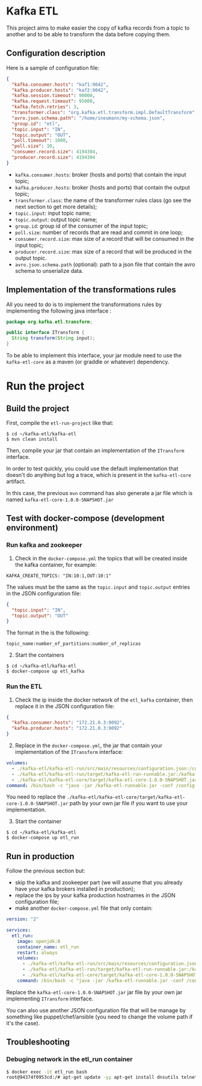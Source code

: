 # Kafka ETL

This project aims to make easier the copy of kafka records from a topic to another and to be able to transform the data before copying them.

## Configuration description

Here is a sample of configuration file:

```json
{
  "kafka.consumer.hosts": "kaf1:9042",
  "kafka.producer.hosts": "kaf2:9042",
  "kafka.session.timeout": 90000,
  "kafka.request.timeout": 95000,
  "kafka.fetch.retries": 3,
  "transformer.class": "org.kafka.etl.transform.impl.DefaultTransform",
  "avro.json.schema.path": "/home/ineumann/my-schema.json",
  "group.id": "etl",
  "topic.input": "IN",
  "topic.output": "OUT",
  "poll.timeout": 1000,
  "poll.size": 10,
  "consumer.record.size": 4194304,
  "producer.record.size": 4194304
}
```

* `kafka.consumer.hosts`: broker (hosts and ports) that contain the input topic;
* `kafka.producer.hosts`: broker (hosts and ports) that contain the output topic;
* `transformer.class`: the name of the transformer rules class (go see the next section to get more details);
* `topic.input`: input topic name;
* `topic.output`: output topic name;
* `group.id`: group id of the consumer of the input topic;
* `poll.size`: number of records that are read and commit in one loop;
* `consumer.record.size`: max size of a record that will be consumed in the input topic;
* `producer.record.size`: max size of a record that will be produced in the output topic.
* `avro.json.schema.path` (optional): path to a json file that contain the avro schema to unserialize data.

## Implementation of the transformations rules

All you need to do is to implement the transformations rules by implementing the following java interface :

```java
package org.kafka.etl.transform;

public interface ITransform {
  String transform(String input);
}
```

To be able to implement this interface, your jar module need to use the `kafka-etl-core` as a maven (or graddle or whatever) dependency.

# Run the project

## Build the project

First, compile the `etl-run-project` like that:

```shell
$ cd ~/kafka-etl/kafka-etl
$ mvn clean install
```

Then, compile your jar that contain an implementation of the `ITransform` interface. 

In order to test quickly, you could use the default implementation that doesn't do anything but log a trace, which is present in the `kafka-etl-core` artifact.

In this case, the previous `mvn` command has also generate a jar file which is named `kafka-etl-core-1.0.0-SNAPSHOT.jar`

## Test with docker-compose (development environment)

### Run kafka and zookeeper

1. Check in the `docker-compose.yml` the topics that will be created inside the kafka container, for example:

```
KAFKA_CREATE_TOPICS: "IN:10:1,OUT:10:1"
```

The values must be the same as the `topic.input` and `topic.output` entries in the JSON configuration file:

```json
{
  "topic.input": "IN",
  "topic.output": "OUT"
}
```

The format in the is the following:

```
topic_name:number_of_partitions:number_of_replicas
```

2. Start the containers

```shell
$ cd ~/kafka-etl/kafka-etl
$ docker-compose up etl_kafka
```

### Run the ETL

1. Check the ip inside the docker network of the `etl_kafka` container, then replace it in the JSON configuration file:

```json
{
  "kafka.consumer.hosts": "172.21.0.3:9092",
  "kafka.producer.hosts": "172.21.0.3:9092"
}
```

2. Replace in the `docker-compose.yml`, the jar that contain your implementation of the `ITransform` interface:

```yaml
volumes:
  - ./kafka-etl/kafka-etl-run/src/main/resources/configuration.json:/config.json:z
  - ./kafka-etl/kafka-etl-run/target/kafka-etl-run-runnable.jar:/kafka-etl-runnable.jar:z
  - ./kafka-etl/kafka-etl-core/target/kafka-etl-core-1.0.0-SNAPSHOT.jar:/transformer.jar:z
command: /bin/bash -c "java -jar /kafka-etl-runnable.jar -conf /config.json -classpath /transformer.jar:* && while true; do echo \"debug with 'docker exec -it etl_run bash'\"; sleep 20; done"
```

You need to replace the `./kafka-etl/kafka-etl-core/target/kafka-etl-core-1.0.0-SNAPSHOT.jar` path by your own jar file if you want to use your implementation.

3. Start the container

```shell
$ cd ~/kafka-etl/kafka-etl
$ docker-compose up etl_run
```

## Run in production

Follow the previous section but:
- skip the kafka and zookeeper part (we will assume that you already have your kafka brokers installed in production);
- replace the ips by your kafka production hostnames in the JSON configuration file;
- make another `docker-compose.yml` file that only contain:

```yaml
version: "2"

services:
  etl_run:
    image: openjdk:8
    container_name: etl_run
    restart: always
    volumes:
      - ./kafka-etl/kafka-etl-run/src/main/resources/configuration.json:/config.json:z
      - ./kafka-etl/kafka-etl-run/target/kafka-etl-run-runnable.jar:/kafka-etl-runnable.jar:z
      - ./kafka-etl/kafka-etl-core/target/kafka-etl-core-1.0.0-SNAPSHOT.jar:/transformer.jar:z
    command: /bin/bash -c "java -jar /kafka-etl-runnable.jar -conf /config.json -classpath /transformer.jar:* && while true; do echo \"debug with 'docker exec -it etl_run bash'\"; sleep 20; done"
```

Replace the `kafka-etl-core-1.0.0-SNAPSHOT.jar` jar file by your own jar implementing `ITransform` interface.

You can also use another JSON configuration file that will be manage by something like puppet/chef/ansible (you need to change the volume path if it's the case).

## Troubleshooting

### Debuging network in the etl_run container

```bash
$ docker exec -it etl_run bash
root@94374f0953cd:/# apt-get update -y; apt-get install dnsutils telnet net-tools vim nmap -y
```
